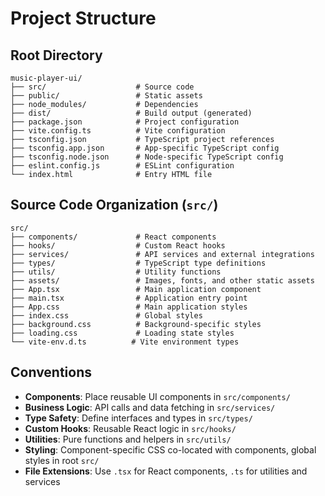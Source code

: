 # Project Structure

## Root Directory
```
music-player-ui/
├── src/                    # Source code
├── public/                 # Static assets
├── node_modules/           # Dependencies
├── dist/                   # Build output (generated)
├── package.json            # Project configuration
├── vite.config.ts          # Vite configuration
├── tsconfig.json           # TypeScript project references
├── tsconfig.app.json       # App-specific TypeScript config
├── tsconfig.node.json      # Node-specific TypeScript config
├── eslint.config.js        # ESLint configuration
└── index.html              # Entry HTML file
```

## Source Code Organization (`src/`)
```
src/
├── components/             # React components
├── hooks/                  # Custom React hooks
├── services/               # API services and external integrations
├── types/                  # TypeScript type definitions
├── utils/                  # Utility functions
├── assets/                 # Images, fonts, and other static assets
├── App.tsx                 # Main application component
├── main.tsx                # Application entry point
├── App.css                 # Main application styles
├── index.css               # Global styles
├── background.css          # Background-specific styles
├── loading.css             # Loading state styles
└── vite-env.d.ts          # Vite environment types
```

## Conventions
- **Components**: Place reusable UI components in `src/components/`
- **Business Logic**: API calls and data fetching in `src/services/`
- **Type Safety**: Define interfaces and types in `src/types/`
- **Custom Hooks**: Reusable React logic in `src/hooks/`
- **Utilities**: Pure functions and helpers in `src/utils/`
- **Styling**: Component-specific CSS co-located with components, global styles in root `src/`
- **File Extensions**: Use `.tsx` for React components, `.ts` for utilities and services